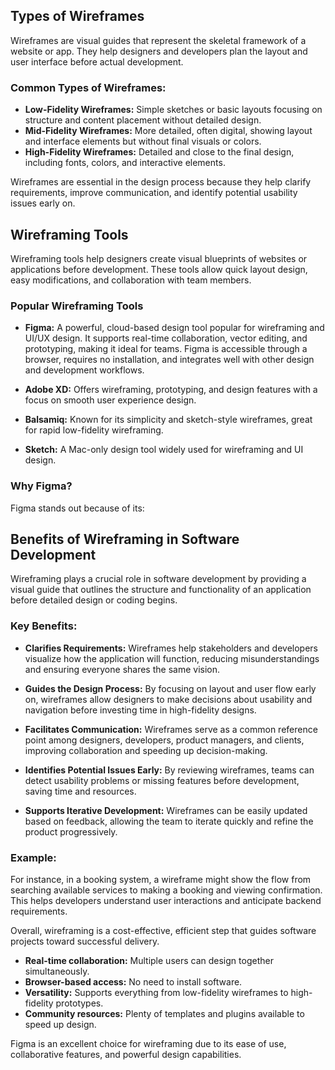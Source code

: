 ## Types of Wireframes

Wireframes are visual guides that represent the skeletal framework of a website or app. They help designers and developers plan the layout and user interface before actual development.

### Common Types of Wireframes:

- **Low-Fidelity Wireframes:** Simple sketches or basic layouts focusing on structure and content placement without detailed design.
- **Mid-Fidelity Wireframes:** More detailed, often digital, showing layout and interface elements but without final visuals or colors.
- **High-Fidelity Wireframes:** Detailed and close to the final design, including fonts, colors, and interactive elements.

Wireframes are essential in the design process because they help clarify requirements, improve communication, and identify potential usability issues early on.

## Wireframing Tools

Wireframing tools help designers create visual blueprints of websites or applications before development. These tools allow quick layout design, easy modifications, and collaboration with team members.

### Popular Wireframing Tools

- **Figma:** A powerful, cloud-based design tool popular for wireframing and UI/UX design. It supports real-time collaboration, vector editing, and prototyping, making it ideal for teams. Figma is accessible through a browser, requires no installation, and integrates well with other design and development workflows.

- **Adobe XD:** Offers wireframing, prototyping, and design features with a focus on smooth user experience design.

- **Balsamiq:** Known for its simplicity and sketch-style wireframes, great for rapid low-fidelity wireframing.

- **Sketch:** A Mac-only design tool widely used for wireframing and UI design.

### Why Figma?

Figma stands out because of its:

## Benefits of Wireframing in Software Development

Wireframing plays a crucial role in software development by providing a visual guide that outlines the structure and functionality of an application before detailed design or coding begins.

### Key Benefits:

- **Clarifies Requirements:** Wireframes help stakeholders and developers visualize how the application will function, reducing misunderstandings and ensuring everyone shares the same vision.

- **Guides the Design Process:** By focusing on layout and user flow early on, wireframes allow designers to make decisions about usability and navigation before investing time in high-fidelity designs.

- **Facilitates Communication:** Wireframes serve as a common reference point among designers, developers, product managers, and clients, improving collaboration and speeding up decision-making.

- **Identifies Potential Issues Early:** By reviewing wireframes, teams can detect usability problems or missing features before development, saving time and resources.

- **Supports Iterative Development:** Wireframes can be easily updated based on feedback, allowing the team to iterate quickly and refine the product progressively.

### Example:

For instance, in a booking system, a wireframe might show the flow from searching available services to making a booking and viewing confirmation. This helps developers understand user interactions and anticipate backend requirements.

Overall, wireframing is a cost-effective, efficient step that guides software projects toward successful delivery.

- **Real-time collaboration:** Multiple users can design together simultaneously.
- **Browser-based access:** No need to install software.
- **Versatility:** Supports everything from low-fidelity wireframes to high-fidelity prototypes.
- **Community resources:** Plenty of templates and plugins available to speed up design.

Figma is an excellent choice for wireframing due to its ease of use, collaborative features, and powerful design capabilities.

